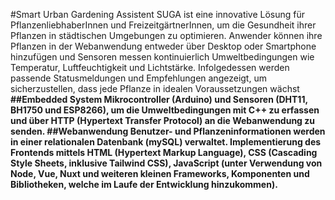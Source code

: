#Smart Urban Gardening Assistent
SUGA ist eine innovative Lösung für PflanzenliebhaberInnen und FreizeitgärtnerInnen, um die Gesundheit ihrer Pflanzen in städtischen Umgebungen zu optimieren. Anwender können ihre Pflanzen in der Webanwendung entweder über Desktop oder Smartphone hinzufügen und Sensoren messen kontinuierlich Umweltbedingungen wie Temperatur, Luftfeuchtigkeit und Lichtstärke. Infolgedessen werden passende Statusmeldungen und Empfehlungen angezeigt, um sicherzustellen, dass jede Pflanze in idealen Voraussetzungen wächst <b>
##Embedded System 
Mikrocontroller (Arduino) und Sensoren (DHT11, BH1750 und ESP8266), um die Umweltbedingungen mit C++ zu erfassen und über HTTP (Hypertext Transfer Protocol) an die Webanwendung zu senden. <b>
##Webanwendung
Benutzer- und Pflanzeninformationen werden in einer relationalen Datenbank (mySQL) verwaltet. Implementierung des Frontends mittels HTML (Hypertext Markup Language), CSS (Cascading Style Sheets, inklusive Tailwind CSS), JavaScript (unter Verwendung von Node, Vue, Nuxt und weiteren kleinen Frameworks, Komponenten und Bibliotheken, welche im Laufe der Entwicklung hinzukommen). <b>
